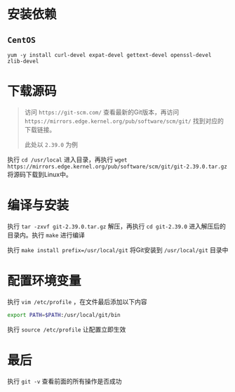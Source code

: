 # 安装依赖

##  `CentOS` 

 `yum -y install curl-devel expat-devel gettext-devel openssl-devel zlib-devel` 



# 下载源码

> 访问 `https://git-scm.com/` 查看最新的Git版本，再访问 `https://mirrors.edge.kernel.org/pub/software/scm/git/` 找到对应的下载链接。
>
> 此处以 `2.39.0` 为例

执行 `cd /usr/local` 进入目录，再执行 `wget https://mirrors.edge.kernel.org/pub/software/scm/git/git-2.39.0.tar.gz` 将源码下载到Linux中。



# 编译与安装

执行 `tar -zxvf git-2.39.0.tar.gz` 解压，再执行 `cd git-2.39.0` 进入解压后的目录内。执行 `make` 进行编译

执行 `make install prefix=/usr/local/git` 将Git安装到 `/usr/local/git` 目录中



# 配置环境变量

执行 `vim /etc/profile` ，在文件最后添加以下内容

```sh
export PATH=$PATH:/usr/local/git/bin
```

执行 `source /etc/profile` 让配置立即生效



# 最后

执行 `git -v` 查看前面的所有操作是否成功

